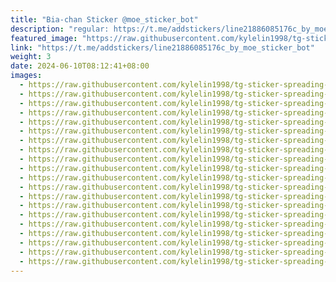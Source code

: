 ```yaml
---
title: "Bia-chan Sticker @moe_sticker_bot"
description: "regular: https://t.me/addstickers/line21886085176c_by_moe_sticker_bot"
featured_image: "https://raw.githubusercontent.com/kylelin1998/tg-sticker-spreading-worldwide-images/main/img/e4f6e316-3197-4280-b4ee-1f3e70110e2f.jpg"
link: "https://t.me/addstickers/line21886085176c_by_moe_sticker_bot"
weight: 3
date: 2024-06-10T08:12:41+08:00
images:
  - https://raw.githubusercontent.com/kylelin1998/tg-sticker-spreading-worldwide-images/main/img/e4f6e316-3197-4280-b4ee-1f3e70110e2f.jpg
  - https://raw.githubusercontent.com/kylelin1998/tg-sticker-spreading-worldwide-images/main/img/1bf30bc1-5d54-4ef1-ab8b-d28ee5833dfc.jpg
  - https://raw.githubusercontent.com/kylelin1998/tg-sticker-spreading-worldwide-images/main/img/25bccae5-1125-4f56-97cf-c03d133f720a.jpg
  - https://raw.githubusercontent.com/kylelin1998/tg-sticker-spreading-worldwide-images/main/img/c0b9e40b-1d35-4c3f-8efe-f718e1da2b5e.jpg
  - https://raw.githubusercontent.com/kylelin1998/tg-sticker-spreading-worldwide-images/main/img/0e89507a-8f2f-410c-b934-5453c0c7ecd7.jpg
  - https://raw.githubusercontent.com/kylelin1998/tg-sticker-spreading-worldwide-images/main/img/89a79394-9923-43fc-8ac1-ec43f4f3e115.jpg
  - https://raw.githubusercontent.com/kylelin1998/tg-sticker-spreading-worldwide-images/main/img/063d2582-60c1-48ff-a336-8da4a5ee793d.jpg
  - https://raw.githubusercontent.com/kylelin1998/tg-sticker-spreading-worldwide-images/main/img/bd4961c5-6518-4fa2-8760-8aa1271e7eb9.jpg
  - https://raw.githubusercontent.com/kylelin1998/tg-sticker-spreading-worldwide-images/main/img/0de2cd07-62f5-4361-aac1-9ef71239dc03.jpg
  - https://raw.githubusercontent.com/kylelin1998/tg-sticker-spreading-worldwide-images/main/img/d362622b-45ad-4f5a-9db7-e7b697c3b676.jpg
  - https://raw.githubusercontent.com/kylelin1998/tg-sticker-spreading-worldwide-images/main/img/f6884c29-6799-492e-b012-8da8895d6b08.jpg
  - https://raw.githubusercontent.com/kylelin1998/tg-sticker-spreading-worldwide-images/main/img/0f1ebd3f-d0af-4187-a333-7e386adb1e29.jpg
  - https://raw.githubusercontent.com/kylelin1998/tg-sticker-spreading-worldwide-images/main/img/99bcf46d-9afd-4f6b-b589-828a9fb37d60.jpg
  - https://raw.githubusercontent.com/kylelin1998/tg-sticker-spreading-worldwide-images/main/img/924845d8-84d4-429f-92cc-64b07a8fffe5.jpg
  - https://raw.githubusercontent.com/kylelin1998/tg-sticker-spreading-worldwide-images/main/img/40d0dfa5-5369-4887-9c02-5ab485908dd5.jpg
  - https://raw.githubusercontent.com/kylelin1998/tg-sticker-spreading-worldwide-images/main/img/d375e952-0abf-44d0-aa4c-f0646fd4a23f.jpg
  - https://raw.githubusercontent.com/kylelin1998/tg-sticker-spreading-worldwide-images/main/img/31a4b71f-143b-4785-a776-5d1de3dfcc56.jpg
  - https://raw.githubusercontent.com/kylelin1998/tg-sticker-spreading-worldwide-images/main/img/540f97fc-6f55-4869-9a10-f5790e48584e.jpg
  - https://raw.githubusercontent.com/kylelin1998/tg-sticker-spreading-worldwide-images/main/img/748ae759-b6b6-4b26-80b5-63f5658815f3.jpg
  - https://raw.githubusercontent.com/kylelin1998/tg-sticker-spreading-worldwide-images/main/img/355f9004-8ba5-4f34-8edf-7aee59a24dac.jpg
---
```

